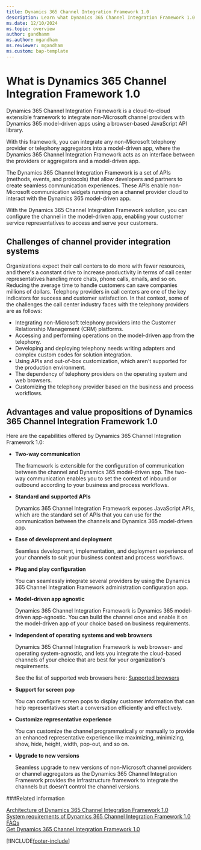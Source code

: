```yaml
---
title: Dynamics 365 Channel Integration Framework 1.0 
description: Learn what Dynamics 365 Channel Integration Framework 1.0 is and how to get started using it.
ms.date: 12/10/2024
ms.topic: overview
author: gandhamm
ms.author: mgandham
ms.reviewer: mgandham
ms.custom: bap-template
---
```


# What is Dynamics 365 Channel Integration Framework 1.0

Dynamics 365 Channel Integration Framework is a cloud-to-cloud extensible framework to integrate non-Microsoft channel providers with Dynamics 365 model-driven apps using a browser-based JavaScript API library.

With this framework, you can integrate any non-Microsoft telephony provider or telephony aggregators into a model-driven app, where the Dynamics 365 Channel Integration Framework acts as an interface between the providers or aggregators and a model-driven app.

The Dynamics 365 Channel Integration Framework is a set of APIs (methods, events, and protocols) that allow developers and partners to create seamless communication experiences. These APIs enable non-Microsoft communication widgets running on a channel provider cloud to interact with the Dynamics 365 model-driven app.

With the Dynamics 365 Channel Integration Framework solution, you can configure the channel in the model-driven app, enabling your customer service representatives to access and serve your customers.

## Challenges of channel provider integration systems

Organizations expect their call centers to do more with fewer resources, and there's a constant drive to increase productivity in terms of call center representatives handling more chats, phone calls, emails, and so on. Reducing the average time to handle customers can save companies millions of dollars. Telephony providers in call centers are one of the key indicators for success and customer satisfaction. In that context, some of the challenges the call center industry faces with the telephony providers are as follows:

  - Integrating non-Microsoft telephony providers into the Customer Relationship Management (CRM) platforms.
  - Accessing and performing operations on the model-driven app from the telephony.
  - Developing and deploying telephony needs writing adapters and complex custom codes for solution integration.
  - Using APIs and out-of-box customization, which aren't supported for the production environment.
  - The dependency of telephony providers on the operating system and web browsers.
  - Customizing the telephony provider based on the business and process workflows.

## Advantages and value propositions of Dynamics 365 Channel Integration Framework 1.0

Here are the capabilities offered by Dynamics 365 Channel Integration Framework 1.0:

- **Two-way communication**

  The framework is extensible for the configuration of communication between the channel and Dynamics 365 model-driven app. The two-way communication enables you to set the context of inbound or outbound according to your business and process workflows.

- **Standard and supported APIs**

  Dynamics 365 Channel Integration Framework exposes JavaScript APIs, which are the standard set of APIs that you can use for the communication between the channels and Dynamics 365 model-driven app.

- **Ease of development and deployment**

  Seamless development, implementation, and deployment experience of your channels to suit your business context and process workflows.

- **Plug and play configuration**

  You can seamlessly integrate several providers by using the Dynamics 365 Channel Integration Framework administration configuration app.

- **Model-driven app agnostic**

  Dynamics 365 Channel Integration Framework is Dynamics 365 model-driven app-agnostic. You can build the channel once and enable it on the model-driven app of your choice based on business requirements.

- **Independent of operating systems and web browsers**

  Dynamics 365 Channel Integration Framework is web browser- and operating system-agnostic, and lets you integrate the cloud-based channels of your choice that are best for your organization's requirements.

  See the list of supported web browsers here: [Supported browsers](system-requirements-channel-integration-framework.md#supported-browsers)

- **Support for screen pop**

  You can configure screen pops to display customer information that can help representatives start a conversation efficiently and effectively.

- **Customize representative experience**

  You can customize the channel programmatically or manually to provide an enhanced representative experience like maximizing, minimizing, show, hide, height, width, pop-out, and so on.

- **Upgrade to new versions**

  Seamless upgrade to new versions of non-Microsoft channel providers or channel aggregators as the Dynamics 365 Channel Integration Framework provides the infrastructure framework to integrate the channels but doesn't control the channel versions.

###Related information

[Architecture of Dynamics 365 Channel Integration Framework 1.0](architecture-overview-channel-integration-framework.md)  
[System requirements of Dynamics 365 Channel Integration Framework 1.0](system-requirements-channel-integration-framework.md)  
[FAQs](../../faq-channel-integration-framework.md)  
[Get Dynamics 365 Channel Integration Framework 1.0](get-channel-integration-framework.md)  

[!INCLUDE[footer-include](../../../includes/footer-banner.md)]
